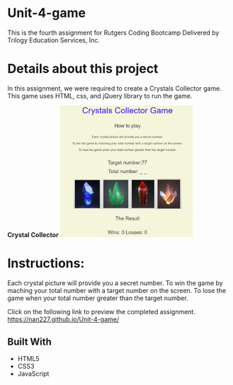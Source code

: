 # Unit-4-game

This is the fourth assignment for Rutgers Coding Bootcamp Delivered by Trilogy Education Services, Inc.

# Details about this project

In this assignment, we were required to create a Crystals Collector game. This game uses HTML, css, and jQuery library to run the game.

**Crystal Collector**
<img src="assets/images/crystals-collector-game.png" width=300px>


# Instructions:

Each crystal picture will provide you a secret number.
To win the game by maching your total number with a target number on the screen.
To lose the game when your total number greater than the target number.

Click on the following link to preview the completed assignment.  
 https://nan227.github.io/Unit-4-game/

## Built With

* HTML5
* CSS3
* JavaScript 
